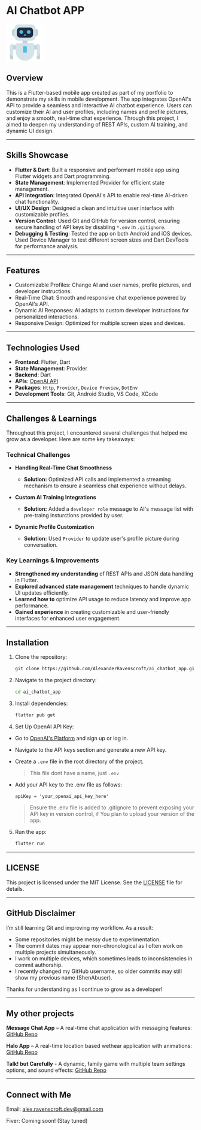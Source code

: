 # AI Chatbot APP
<img src="/assets/images/app_icon.png" alt="App Icon" title="App Icon" height="100"/> 

## **Overview**
This is a Flutter-based mobile app created as part of my portfolio to demonstrate my skills in mobile development. The app integrates OpenAI's API to provide a seamless and interactive AI chatbot experience. Users can customize their AI and user profiles, including names and profile pictures, and enjoy a smooth, real-time chat experience. Through this project, I aimed to deepen my understanding of REST APIs, custom AI training, and dynamic UI design.

---

## **Skills Showcase**
- **Flutter & Dart**: Built a responsive and performant mobile app using Flutter widgets and Dart programming.
- **State Management**: Implemented Provider for efficient state management.
- **API Integration**: Integrated OpenAI's API to enable real-time AI-driven chat functionality.
- **UI/UX Design**: Designed a clean and intuitive user interface with customizable profiles.
- **Version Control**: Used Git and GitHub for version control, ensuring secure handling of API keys by disabling `*.env` in `.gitignore`.
- **Debugging & Testing**: Tested the app on both Android and iOS devices. Used Device Manager to test different screen sizes and Dart DevTools for performance analysis.
  
---

## **Features**
- Customizable Profiles: Change AI and user names, profile pictures, and developer instructions.
- Real-Time Chat: Smooth and responsive chat experience powered by OpenAI's API.
- Dynamic AI Responses: AI adapts to custom developer instructions for personalized interactions.
- Responsive Design: Optimized for multiple screen sizes and devices.
  
---

## **Technologies Used**
- **Frontend**: Flutter, Dart
- **State Management**: Provider
- **Backend**: Dart
- **APIs**: [OpenAI API](https://platform.openai.com/docs/overview)
- **Packages**: `Http`, `Provider`, `Device Preview`, `DotEnv`
- **Development Tools**: Git, Android Studio, VS Code, XCode
  
---

## **Challenges & Learnings**
Throughout this project, I encountered several challenges that helped me grow as a developer. Here are some key takeaways:  

### **Technical Challenges**  

- **Handling Real-Time Chat Smoothness**
  - **Solution:** Optimized API calls and implemented a streaming mechanism to ensure a seamless chat experience without delays.
  
- **Custom AI Training Integrations** 
  - **Solution:** Added a `developer role` message to AI's message list with pre-traing insturctions provided by user.
  
- **Dynamic Profile Customization** 
  - **Solution:** Used `Provider` to update user's profile picture during conversation.
  
### **Key Learnings & Improvements**  
- **Strengthened my understanding** of REST APIs and JSON data handling in Flutter.  
- **Explored advanced state management** techniques to handle dynamic UI updates efficiently.
- **Learned how to** optimize API usage to reduce latency and improve app performance.
- **Gained experience** in creating customizable and user-friendly interfaces for enhanced user engagement.

---

## **Installation**
1. Clone the repository:

   ```bash
   git clone https://github.com/AlexanderRavenscroft/ai_chatbot_app.git
   ```
   
2. Navigate to the project directory:

   ```bash
   cd ai_chatbot_app
   ```

3. Install dependencies:

   ```bash
   flutter pub get
   ```
   
4. Set Up OpenAI API Key:
  - Go to [OpenAI's Platform](https://platform.openai.com/docs/overview) and sign up or log in.
  - Navigate to the API keys section and generate a new API key.
  - Create a `.env` file in the root directory of the project.
    > This file dont have a name, just `.env`
  - Add your API key to the .env file as follows:

    ```plaintext
    apiKey = 'your_openai_api_key_here'
    ```

    > Ensure the .env file is added to .gitignore to prevent exposing your API key in version control, if You plan to upload your version of the app.
      
5. Run the app:

   ```bash
   flutter run
   ```
   
---

## **LICENSE**
This project is licensed under the MIT License. See the [LICENSE](LICENSE) file for details.

---

## **GitHub Disclaimer**
I’m still learning Git and improving my workflow. As a result:
- Some repositories might be messy due to experimentation.
- The commit dates may appear non-chronological as I often work on multiple projects simultaneously.
- I work on multiple devices, which sometimes leads to inconsistencies in commit authorship.
- I recently changed my GitHub username, so older commits may still show my previous name (ShenAbuser).

Thanks for understanding as I continue to grow as a developer!

---

## **My other projects**
**Message Chat App** – A real-time chat application with messaging features: [GitHub Repo](https://github.com/AlexanderRavenscroft/chat_app)

**Halo App** – A real-time location based wethear application with animations: [GitHub Repo](https://github.com/AlexanderRavenscroft/halo_app)

**Talk! but Carefully** - A dynamic, family game with multiple team settings options, and sound effects: [GitHub Repo](https://github.com/AlexanderRavenscroft/talk_but_carefully_app)

---

## **Connect with Me**
Email: alex.ravenscroft.dev@gmail.com

Fiver: Coming soon! (Stay tuned)




